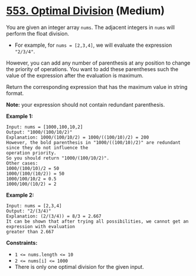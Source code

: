 # [553. Optimal Division][link] (Medium)

[link]: https://leetcode.com/problems/optimal-division/

You are given an integer array `nums`. The adjacent integers in `nums` will perform the float
division.

- For example, for `nums = [2,3,4]`, we will evaluate the expression `"2/3/4"`.

However, you can add any number of parenthesis at any position to change the priority of operations.
You want to add these parentheses such the value of the expression after the evaluation is maximum.

Return the corresponding expression that has the maximum value in string format.

**Note:** your expression should not contain redundant parenthesis.

**Example 1:**

```
Input: nums = [1000,100,10,2]
Output: "1000/(100/10/2)"
Explanation: 1000/(100/10/2) = 1000/((100/10)/2) = 200
However, the bold parenthesis in "1000/((100/10)/2)" are redundant since they do not influence the
operation priority.
So you should return "1000/(100/10/2)".
Other cases:
1000/(100/10)/2 = 50
1000/(100/(10/2)) = 50
1000/100/10/2 = 0.5
1000/100/(10/2) = 2
```

**Example 2:**

```
Input: nums = [2,3,4]
Output: "2/(3/4)"
Explanation: (2/(3/4)) = 8/3 = 2.667
It can be shown that after trying all possibilities, we cannot get an expression with evaluation
greater than 2.667
```

**Constraints:**

- `1 <= nums.length <= 10`
- `2 <= nums[i] <= 1000`
- There is only one optimal division for the given input.

